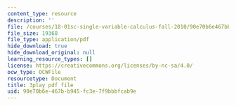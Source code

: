 ```yaml
---
content_type: resource
description: ''
file: /courses/18-01sc-single-variable-calculus-fall-2010/90e70b6e467bb945fc3e7f9bbbfcab9e_v1AQ8Yi3yB8.pdf
file_size: 19368
file_type: application/pdf
hide_download: true
hide_download_original: null
learning_resource_types: []
license: https://creativecommons.org/licenses/by-nc-sa/4.0/
ocw_type: OCWFile
resourcetype: Document
title: 3play pdf file
uid: 90e70b6e-467b-b945-fc3e-7f9bbbfcab9e
---
```

